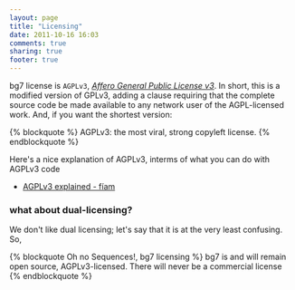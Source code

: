 ```yaml
---
layout: page
title: "Licensing"
date: 2011-10-16 16:03
comments: true
sharing: true
footer: true
---
```


bg7 license is `AGPLv3`, [_Affero General Public License v3_](http://www.gnu.org/licenses/agpl.html). In short, this is a modified version of GPLv3, adding a clause requiring that the complete source code be made available to any network user of the AGPL-licensed work. And, if you want the shortest version:

{% blockquote %}
AGPLv3: the most viral, strong copyleft license. 
{% endblockquote %}

Here's a nice explanation of AGPLv3, interms of what you can do with AGPLv3 code

- [AGPLv3 explained - fíam](http://fi.am/entry/agplv3-explained/)

### what about dual-licensing? ###

We don't like dual licensing; let's say that it is at the very least confusing. So,

{% blockquote Oh no Sequences!, bg7 licensing %}
bg7 is and will remain open source, AGPLv3-licensed. There will never be a commercial license
{% endblockquote %}






